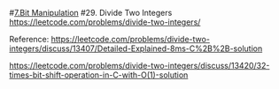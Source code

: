 #[7.Bit Manipulation](/bit-manipulation.md)
#29. Divide Two Integers
https://leetcode.com/problems/divide-two-integers/




Reference:
https://leetcode.com/problems/divide-two-integers/discuss/13407/Detailed-Explained-8ms-C%2B%2B-solution

https://leetcode.com/problems/divide-two-integers/discuss/13420/32-times-bit-shift-operation-in-C-with-O(1)-solution
